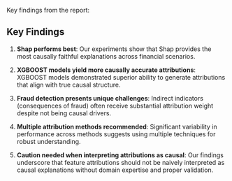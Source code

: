 Key findings from the report:

## Key Findings

1. **Shap performs best**: Our experiments show that Shap provides the most causally faithful explanations across financial scenarios.

2. **XGBOOST models yield more causally accurate attributions**: XGBOOST models demonstrated superior ability to generate attributions that align with true causal structure.

3. **Fraud detection presents unique challenges**: Indirect indicators (consequences of fraud) often receive substantial attribution weight despite not being causal drivers.

4. **Multiple attribution methods recommended**: Significant variability in performance across methods suggests using multiple techniques for robust understanding.

5. **Caution needed when interpreting attributions as causal**: Our findings underscore that feature attributions should not be naively interpreted as causal explanations without domain expertise and proper validation.

